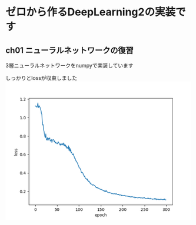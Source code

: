 # ゼロから作るDeepLearning2の実装です

## ch01 ニューラルネットワークの復習

3層ニューラルネットワークをnumpyで実装しています

しっかりとlossが収束しました
![](ch01/loss.png)